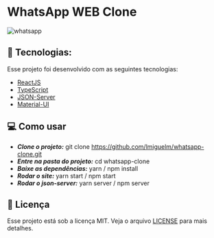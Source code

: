 # WhatsApp WEB Clone

![whatsapp](.github/application.gif)

## 🚀   Tecnologias:
Esse projeto foi desenvolvido com as seguintes tecnologias:
- [ReactJS](https://reactjs.org)
- [TypeScript](https://www.typescriptlang.org/)
- [JSON-Server](https://github.com/typicode/json-server)
- [Material-UI](https://material-ui.com/pt)

## 💻 Como usar
- ***Clone o projeto:*** git clone https://github.com/lmiguelm/whatsapp-clone.git
- ***Entre na pasta do projeto:*** cd whatsapp-clone
- ***Baixe as dependências:*** yarn / npm install
- ***Rodar o site:*** yarn start / npm start
- ***Rodar o json-server:*** yarn server / npm server

## 📝 Licença
Esse projeto está sob a licença MIT. Veja o arquivo  [LICENSE](https://github.com/lmiguelm/whatsapp-clone/blob/master/LICENSE.md) para mais detalhes.
